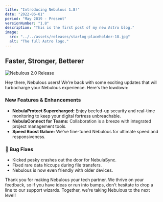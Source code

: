 ```yaml
---
title: "Introducing Nebulous 1.8!"
date: "2022-06-01"
period: "May 2019 - Present"
versionNumber: "1.8"
description: "This is the first post of my new Astro blog."
image:
  src: "../../assets/releases/starlog-placeholder-18.jpg"
  alt: "The full Astro logo."
---
```


## Faster, Stronger, Betterer

![Nebulous 2.0 Release](../../assets/releases/starlog-placeholder-18.jpg)

Hey there, Nebulous users! We're back with some exciting updates that will turbocharge your Nebulous experience. Here's the lowdown:

### New Features & Enhancements

- **NebulaProtect Supercharged:** Enjoy beefed-up security and real-time monitoring to keep your digital fortress unbreachable.
- **NebulaConnect for Teams:** Collaboration is a breeze with integrated project management tools.
- **Speed Boost Galore:** We've fine-tuned Nebulous for ultimate speed and responsiveness.

### 🐞 Bug Fixes

- Kicked pesky crashes out the door for NebulaSync.
- Fixed rare data hiccups during file transfers.
- Nebulous is now even friendly with older devices.

Thank you for making Nebulous your tech partner. We thrive on your feedback, so if you have ideas or run into bumps, don't hesitate to drop a line to our support wizards. Together, we're taking Nebulous to the next level!
